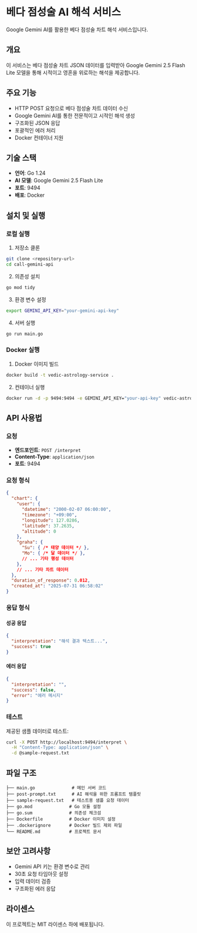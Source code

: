 # 베다 점성술 AI 해석 서비스

Google Gemini AI를 활용한 베다 점성술 차트 해석 서비스입니다.

## 개요

이 서비스는 베다 점성술 차트 JSON 데이터를 입력받아 Google Gemini 2.5 Flash Lite 모델을 통해 시적이고 영혼을 위로하는 해석을 제공합니다.

## 주요 기능

- HTTP POST 요청으로 베다 점성술 차트 데이터 수신
- Google Gemini AI를 통한 전문적이고 시적인 해석 생성
- 구조화된 JSON 응답
- 포괄적인 에러 처리
- Docker 컨테이너 지원

## 기술 스택

- **언어**: Go 1.24
- **AI 모델**: Google Gemini 2.5 Flash Lite
- **포트**: 9494
- **배포**: Docker

## 설치 및 실행

### 로컬 실행

1. 저장소 클론
```bash
git clone <repository-url>
cd call-gemini-api
```

2. 의존성 설치
```bash
go mod tidy
```

3. 환경 변수 설정
```bash
export GEMINI_API_KEY="your-gemini-api-key"
```

4. 서버 실행
```bash
go run main.go
```

### Docker 실행

1. Docker 이미지 빌드
```bash
docker build -t vedic-astrology-service .
```

2. 컨테이너 실행
```bash
docker run -d -p 9494:9494 -e GEMINI_API_KEY="your-api-key" vedic-astrology-service
```

## API 사용법

### 요청

- **엔드포인트**: `POST /interpret`
- **Content-Type**: `application/json`
- **포트**: 9494

### 요청 형식

```json
{
  "chart": {
    "user": {
      "datetime": "2000-02-07 06:00:00",
      "timezone": "+09:00",
      "longitude": 127.0286,
      "latitude": 37.2635,
      "altitude": 0
    },
    "graha": {
      "Su": { /* 태양 데이터 */ },
      "Mo": { /* 달 데이터 */ },
      // ... 기타 행성 데이터
    },
    // ... 기타 차트 데이터
  },
  "duration_of_response": 0.012,
  "created_at": "2025-07-31 06:58:02"
}
```

### 응답 형식

#### 성공 응답
```json
{
  "interpretation": "해석 결과 텍스트...",
  "success": true
}
```

#### 에러 응답
```json
{
  "interpretation": "",
  "success": false,
  "error": "에러 메시지"
}
```

### 테스트

제공된 샘플 데이터로 테스트:

```bash
curl -X POST http://localhost:9494/interpret \
  -H "Content-Type: application/json" \
  -d @sample-request.txt
```

## 파일 구조

```
├── main.go              # 메인 서버 코드
├── post-prompt.txt      # AI 해석을 위한 프롬프트 템플릿
├── sample-request.txt   # 테스트용 샘플 요청 데이터
├── go.mod              # Go 모듈 설정
├── go.sum              # 의존성 체크섬
├── Dockerfile          # Docker 이미지 설정
├── .dockerignore       # Docker 빌드 제외 파일
└── README.md           # 프로젝트 문서
```

## 보안 고려사항

- Gemini API 키는 환경 변수로 관리
- 30초 요청 타임아웃 설정
- 입력 데이터 검증
- 구조화된 에러 응답

## 라이센스

이 프로젝트는 MIT 라이센스 하에 배포됩니다.